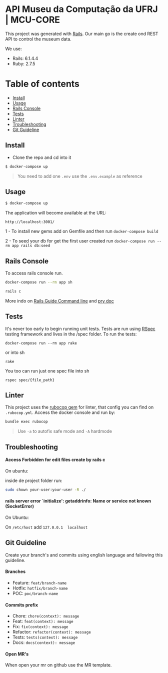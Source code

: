 # API Museu da Computação da UFRJ  | MCU-CORE

This project was generated with [Rails](https://guides.rubyonrails.org/v6.1/). Our main go is the create ond REST API to control the museum data.


We use:
 - Rails: 6.1.4.4
 - Ruby: 2.7.5

Table of contents
=================

  * [Install](#install)
  * [Usage](#usage)
  * [Rails Console](#rails-console)
  * [Tests](#tests)
  * [Linter](#linter)
  * [Troubleshooting](#troubleshooting)
  * [Git Guideline](#git-guideline)

## Install

+ Clone the repo and cd into it

``` bash
$ docker-compose up
```

> You need to add one `.env` use the `.env.example` as reference 
## Usage

```bash
$ docker-compose up
```

The application will become available at the URL:

```
http://localhost:3001/
```

1 - To install new gems add on Gemfile and then run `docker-compose build`

2 - To seed your db for get the first user created run `docker-compose run --rm app rails db:seed`

## Rails Console

To access rails console run.

```bash
docker-compose run --rm app sh
```

```bash 
rails c
``` 

More indo on [Rails Guide Command line](https://guides.rubyonrails.org/command_line.html) and [pry doc](http://pry.github.io)


## Tests

It's never too early to begin running unit tests. Tests are run using [RSpec](https://github.com/rspec/rspec-rails) testing framework and lives in the /spec folder. To run the tests:

```
docker-compose run --rm app rake
```
or into sh 

```
rake
```

You too can run just one spec file into sh

```
rspec spec/{file_path}

```

## Linter

This project uses the [rubocop gem](https://guides.rubyonrails.org/testing.html) for linter, that config you can find on `.rubocop.yml`. Access the docker console and run by:

```bash
bundle exec rubocop 
```

> Use `-a` to autofix safe mode  and `-A` hardmode 

## Troubleshooting 

#### Access Forbidden  for edit files create by rails c

On ubuntu: 

inside de project folder run: 

```bash 
sudo chown your-user:your-user -R ./
```

#### rails server error `initialize': getaddrinfo: Name or service not known (SocketError)

On Ubuntu: 

On `/etc/host` add `127.0.0.1  localhost`

## Git Guideline
Create your branch's and commits using english language and fallowing this guideline.

#### Branches
- Feature:  `feat/branch-name`
- Hotfix: `hotfix/branch-name`
- POC: `poc/branch-name`

#### Commits prefix
- Chore: `chore(context): message`
- Feat: `feat(context): message`
- Fix: `fix(context): message`
- Refactor: `refactor(context): message`
- Tests: `tests(context): message`
- Docs: `docs(context): message`

#### Open MR's

When open your mr on github use the MR template.
